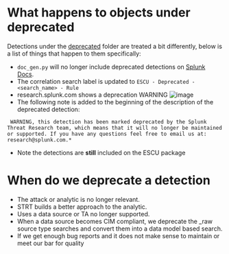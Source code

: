 # What happens to objects under deprecated

Detections under the [deprecated](https://github.com/splunk/security_content/tree/develop/detections/deprecated) folder are treated a bit differently, below is a list of things that happen to them specifically:
 
- `doc_gen.py` will no longer include deprecated detections on [Splunk Docs](https://docs.splunk.com/Documentation/ESSOC/3.23.0/detections/Detections). 
- The correlation search label is updated to `ESCU - Deprecated -<search_name> - Rule`
- research.splunk.com shows a deprecation WARNING 
![image](https://user-images.githubusercontent.com/1476868/200946466-0155d9bc-224f-463c-938f-7fa68a402d48.png)
- The following note is added to the beginning of the description of the deprecated detection:
```
 WARNING, this detection has been marked deprecated by the Splunk Threat Research team, which means that it will no longer be maintained or supported. If you have any questions feel free to email us at: research@splunk.com.*
```
- Note the detections are **still** included on the ESCU package 

# When do we deprecate a detection

- The attack or analytic is no longer relevant.
- STRT builds a better approach to the analytic.
- Uses a data source or TA no longer supported.
- When a data source becomes CIM compliant, we deprecate the _raw source type searches and convert them into a data model based search.
- If we get enough bug reports and it does not make sense to maintain or meet our bar for quality







